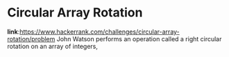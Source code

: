 # Circular Array Rotation
**link**:https://www.hackerrank.com/challenges/circular-array-rotation/problem
John Watson performs an operation called a right circular rotation on an array of integers, 
